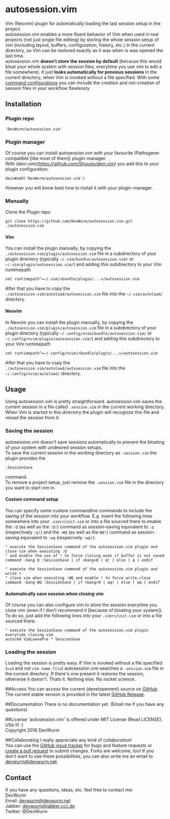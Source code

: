 # autosession.vim
Vim (Neovim) plugin for automatically loading the last session setup in the project.<br>
autosession.vim enables a more fluent behavior of Vim when used in real projects (not just single file editing) by storing the whole session setup of vim (including layout, buffers, configuration, history, etc.) in the current directory, so Vim can be restored exactly as it was when is was opened the last time.<br>
autosession.vim **doesn't store the session by default** (because this would bloat your whole system with session files, everytime you use vim to edit a file somewhere). It just **looks automatically for previous sessions** in the current directory, when Vim is invoked without a file specified. With some [command configurations](#custom-command-setup-commands) you can include the creation and not-creation of session files in your workflow flawlessly.

## Installation
### Plugin repo
```
'DevWurm/autosession.vim'
```
### Plugin manager
Of course you can install autosession.vim with your favourite (Pathogene-compatible [like most of them]) plugin-manager.<br>
With (dein.vim)(https://github.com/Shougo/dein.vim) you add this to your plugin configuration:
```VimL
dein#add('DevWurm/autosession.vim')
```
However you will know best how to install it with your plugin-manager.
### Manually
Clone the Plugin repo
```
git clone https://github.com/DevWurm/autosession.vim.git ./autosession.vim
```
#### Vim
You can install the plugin manually, by copying the `./autosession.vim/plugin/autosession.vim` file in a subdirectory of your plugin directory (typically `~/.vim/bundle/autosession.vim/` or `~/.vim/plugin/autosession.vim/`) and adding this subdirectory to your Vim runtimepath
```VimL
set runtimepath^=~/.vim/<bundle/plugin/...>/autosession.vim
```
After that you have to copy the `./autosession.vim/autoload/autosession.vim` file into the `~/.vim/autoload/` directory.
#### Neovim
In Neovim you can install the plugin manually, by copying the `./autosession.vim/plugin/autosession.vim` file in a subdirectory of your plugin directory (typically `~/.config/nvim/bundle/autosession.vim/` or `~/.config/nvim/plugin/autosession.vim/`) and adding this subdirectory to your Vim runtimepath
```VimL
set runtimepath^=~/.config/nvim/<bundle/plugin/...>/autosession.vim
```
After that you have to copy the `./autosession.vim/autoload/autosession.vim` file into the `~/.config/nvim/autoload/` directory.

## Usage
Using autosession.vim is pretty straightforward. autosession.vim saves the current session in a file called `.session.vim` in the current working directory. When Vim is started in this directory the plugin will recognize this file and reload the session from it.
### Saving the session
autosession.vim doesn't save sessions automatically to prevent the bloating of your system with undesired session setups.<br>
To save the current session in the working directory as `.session.vim` the plugin provides the
```VimL
:SessionSave
```
command.<br>
To remove a project setup, just remove the `.session.vim` file in the directory you want to start vim in.
#### Custom command setup
You can specify some custom commandline commands to include the saving of the session into your workflow. E.g. insert the following lines somewhere into your `.vimrc`/`init.vim` or into a file sourced there to enable the `:Q` (as well as the `:Q!`) command as session-saving equivalent to `:q` (respectively `:q!`) and the `:WQ` (as well as the `WQ!`) command as session-saving equivalent to `:wq` (respecively `:wq!`):
```VimL
" execute the SessionSave command of the autosession.vim plugin and close vim when executing :Q
" and enable the use of ! to force closing even if buffer is not saved
command -bang Q :SessionSave | if <bang>0 | q! | else | q | endif

" execute the SessionSave command of the autosession.vim plugin and write +
" close vim when executing :WQ and enable ! to force write-close
command -bang WQ :SessionSave | if <bang>0 | wq! | else | wq | endif
```
#### Automatically save session when closing vim
Of course you can also configure vim to store the session everytime you close vim (even if I don't recommend it [because of bloating your system]). To do so, just add the following lines into your `.vimrc`/`init.vim` or into a file sourced there:
```VimL
" execute the SessionSave command of the autosession.vim plugin everytime closing vim
autocmd VimLeavePre * SessionSave
```
### Loading the session
Loading the session is pretty easy. If Vim is invoked without a file specified (`vim` and not `vim some.file`) autosession.vim searches a `.session.vim` file in the current directory. If there's one present it restores the session, otherwise it doesn't. Thats it. Nothing else. No rocket science.

##Access
You can access the current (developement) source on <a href="https://github.com/DevWurm/autosession.vim/">GitHub</a>. The
current stable version is provided in the latest <a href="https://github.com/DevWurm/autosession.vim/releases">GitHub Release</a>.

##Documentation
There is no documentation yet. (Email me if you have any questions)

##License
'autosession.vim' is offered under MIT License (Read LICENSE). USe it! :)<br>
Copyright 2016 DevWurm

##Collaborating
I really appreciate any kind of collaboration!<br>
You can use the [GitHub issue tracker](https://github.com/DevWurm/autosession.vim/issues) for bugs and feature requests or [create a pull request](https://github.com/DevWurm/autosession.vim//pulls) to submit
changes. Forks are welcome, too!
If you don't want to use these possibilities, you can also write me an email to
<a href='mailto:devwurm@devwurm.net'>devwurm@devwurm.net</a>.

## Contact
If you have any questions, ideas, etc. feel free to contact me:<br>
DevWurm<br>
Email: <a href='mailto:devwurm@devwurm.net'>devwurm@devwurm.net</a><br>
Jabber: devwurm@jabber.ccc.de<br>
Twitter: @DevWurm<br>
